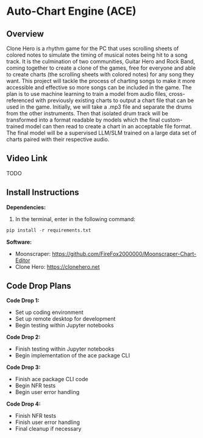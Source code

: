 # Auto-Chart Engine (ACE)

## Overview
Clone Hero is a rhythm game for the PC that uses scrolling sheets of colored notes to simulate the timing of musical notes being hit to a song track. It is the culmination of two communities, Guitar Hero and Rock Band, coming together to create a clone of the games, free for everyone and able to create charts (the scrolling sheets with colored notes) for any song they want. This project will tackle the process of charting songs to make it more accessible and effective so more songs can be included in the game. The plan is to use machine learning to train a model from audio files, cross-referenced with previously existing charts to output a chart file that can be used in the game. Initially, we will take a .mp3 file and separate the drums from the other instruments. Then that isolated drum track will be transformed into a format readable by models which the final custom-trained model can then read to create a chart in an acceptable file format. The final model will be a supervised LLM/SLM trained on a large data set of charts paired with their respective audio.

## Video Link
TODO

## Install Instructions
**Dependencies:**
1. In the terminal, enter in the following command:
```Python
pip install -r requirements.txt
```

**Software:**
- Moonscraper: https://github.com/FireFox2000000/Moonscraper-Chart-Editor
- Clone Hero: https://clonehero.net

## Code Drop Plans
**Code Drop 1:**
- Set up coding environment
- Set up remote desktop for development
- Begin testing within Jupyter notebooks

**Code Drop 2:**
- Finish testing within Jupyter notebooks
- Begin implementation of the ace package CLI

**Code Drop 3:**
- Finish ace package CLI code
- Begin NFR tests
- Begin user error handling

**Code Drop 4:**
- Finish NFR tests
- Finish user error handling
- Final cleanup if necessary